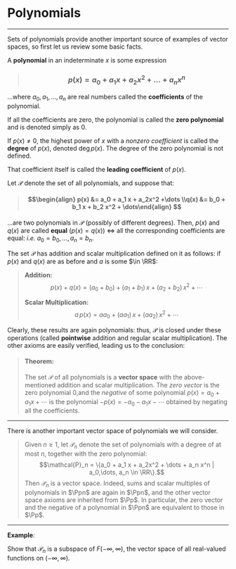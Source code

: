 # Polynomials 
***
Sets of polynomials provide another important source of examples of vector spaces, so first let us review some basic facts.

A **polynomial** in an indeterminate $x$ is some expression

> ### $$p(x)=a_0 + a_1x + a_2x^2 +\dots + a_nx^n $$

...where $a_0,a_1,\dots,a_n$ are real numbers called 	the **coefficients** of the polynomial.

If all the coefficients are zero, the polynomial is called the **zero polynomial** and is denoted simply as $0$. 

If $p(x)\neq 0$, the highest power of $x$ with a *nonzero coefficient* is called the **degree** of $p(x)$, denoted $\text{deg}\,p(x)$. The degree of the zero polynomial is not defined.

That coefficient itself is called the **leading coefficient** of $p(x)$. 

Let $\mathcal{P}$ denote the set of all polynomials, and suppose that:

> #### $$\begin{align} p(x) &= a_0  + a_1 x + a_2x^2 +\dots \\q(x) &= b_0 + b_1 x + b_2 x^2 + \dots\end{align} $$

...are two polynomials in $\mathcal{P}$ (possibly of different degrees). Then, $p(x) \text{ and } q(x)$ are called **equal** ($p(x) = 	q(x)$) $\iff$ all the corresponding coefficients are equal: *i.e.* $a_0=b_0,\dots,a_n=b_n.$


The set $\mathcal{P}$ has addition and scalar multiplication defined on it as follows:  if $p(x)$ and $q(x)$ are as before and $a$ is some $\in \RR$:

> **Addition:**
> $$p(x) + q(x) = (a_0 + b_0) + (a_1+b_1)\,x + (a_2 + b_2)\,x^2 + \cdots$$
> 
> **Scalar Multiplication:**
> $$a\,p(x) = aa_0 + (aa_1)\,x + (aa_2)\,x^2 + \cdots$$

Clearly, these results are again polynomials: thus, $\mathcal{P}$ is closed under these operations (called **pointwise** addition and regular scalar multiplication). The other axioms are easily verified, leading us to the conclusion: 

> #### Theorem: 
> The set $\mathcal{P}$ of all polynomials is a **vector space** with the above-mentioned addition and scalar multiplication. The *zero vector* is the zero polynomial $0$,and the *negative* of some polynomial $p(x) = a_0 + a_1 x + \cdots$ is the polynomial $-p(x) = -a_0 - a_1 x - \cdots$ obtained by negating all the coefficients. 

***

There is another important vector space of polynomials we will consider. 

>Given $n\geq1,$ let $\mathcal{P}_n$ denote the set of polynomials with a degree of at most $n$, together with the zero polynomial: 
>$$\mathcal{P}_n = \{a_0 + a_1 x + a_2x^2 + \dots + a_n x^n | a_0,\dots, a_n \in \RR\}.$$
>Then $\mathcal{P}_n$ is a vector space. Indeed, sums and scalar multiples of polynomials in $\Ppn$ are again in $\Ppn$, and the other vector space axioms are inherited from $\Pp$. In particular, the zero vector and the negative of a polynomial in $\Ppn$ are equivalent to those in $\Pp$.



***

**Example**: 


Show that $\mathcal{P}_n$ is a subspace of $F(-\infty,\infty)$, the vector space of all real-valued functions on $(-\infty, \infty)$.